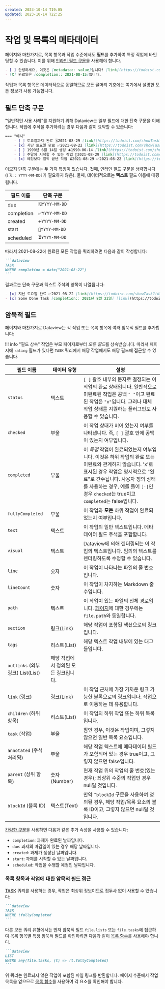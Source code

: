 ```yaml
---
created: 2023-10-14 T19:05
updated: 2023-10-14 T22:25
---
```

# 작업 및 목록의 메타데이터

페이지와 마찬가지로, 목록 항목과 작업 수준에서도 **필드**를 추가하여 특정 작업에 바인딩할 수 있습니다. 이를 위해 [인라인 필드 구문](../add-metadata-ko.md#inline-fields)을 사용해야 합니다.

```markdown
- [ ] 안녕하세요, 이것은 [metadata:: value]입니다! [link](https://todoist.com/showTask?id=7316562981) #todoist %%[todoist_id:: 7316562981]%%
- [X] 완료일은 [completion:: 2021-08-15]입니다.
```

작업과 목록 항목은 데이터적으로 동일하므로 모든 글머리 기호에는 여기에서 설명한 모든 정보가 사용 가능합니다.

## 필드 단축 구문

"일반적인 사용 사례"를 지원하기 위해 Dataview는 일부 필드에 대한 단축 구문을 이해합니다. 작업에 주석을 추가하려는 경우 다음과 같이 요약할 수 있습니다:

```markdown
=== "예시"
    - [ ] 토요일까지 완료 🗓️2021-08-29 [link](https://todoist.com/showTask?id=7316614658) #todoist %%[todoist_id:: 7316614658]%%
    - [x] 지난 토요일 완료 ✅2021-08-22 [link](https://todoist.com/showTask?id=7316614698) #todoist %%[todoist_id:: 7316614698]%%
    - [ ] 1990년 6월 14일 생성 ➕1990-06-14 [link](https://todoist.com/showTask?id=7316614804) #todoist %%[todoist_id:: 7316614804]%%
    - [ ] 주말에 시작할 수 있는 작업 🛫2021-08-29 [link](https://todoist.com/showTask?id=7316614839) #todoist %%[todoist_id:: 7316614839]%%
    - [x] 예정보다 일찍 끝낸 작업 ⏳2021-08-29 ✅2021-08-22 [link](https://todoist.com/showTask?id=7316614849) #todoist %%[todoist_id:: 7316614849]%%
```

이모지 단축 구문에는 두 가지 특징이 있습니다. 첫째, 인라인 필드 구문을 생략합니다(`[🗓️:: YYYY-MM-DD]`가 필요하지 않음). 둘째, 데이터적으로는 **텍스트** 필드 이름에 매핑됩니다.

| 필드 이름 | 단축 구문 |
| ---------- | ----------------- |
| due | `🗓️YYYY-MM-DD` |
| completion |  `✅YYYY-MM-DD` |
| created | `➕YYYY-MM-DD` |
| start | `🛫YYYY-MM-DD` |
| scheduled | `⏳YYYY-MM-DD` |

따라서 2021-08-22에 완료된 모든 작업을 쿼리하려면 다음과 같이 작성합니다:

~~~markdown
```dataview
TASK
WHERE completion = date("2021-08-22")
```
~~~

결과로는 단축 구문과 텍스트 주석의 양쪽이 나열됩니다:

```markdown
- [x] 지난 토요일 완료 ✅2021-08-22 [link](https://todoist.com/showTask?id=7316614941) #todoist %%[todoist_id:: 7316614941]%%
- [x] Some Done Task [completion:: 2021년 8월 22일] [link](https://todoist.com/showTask?id=7316615069) #todoist %%[todoist_id:: 7316615069]%%
```

## 암묵적 필드

페이지와 마찬가지로 Dataview는 각 작업 또는 목록 항목에 여러 암묵적 필드를 추가합니다:

!!! info "필드 상속"
    작업은 부모 페이지로부터 *모든 필드*를 상속받습니다. 따라서 페이지에 `rating` 필드가 있다면 `TASK` 쿼리에서 해당 작업에서도 해당 필드에 접근할 수 있습니다.


| 필드 이름 | 데이터 유형 | 설명 |
| ---------- | --------- | ----------- |
| `status` |  텍스트  | `[ ]` 괄호 내부의 문자로 결정되는 이 작업의 완료 상태입니다. 일반적으로 미완료된 작업은 공백 `" "`이고 완료된 작업은 `"x"`입니다. 그러나 대체 작업 상태를 지원하는 플러그인도 사용할 수 있습니다. |
| `checked` |  부울  | 이 작업 상태가 비어 있는지 여부를 나타냅니다. 즉, `[ ]` 괄호 안에 공백이 있는지 여부입니다. |
| `completed` |  부울  | 이 *특정* 작업이 완료되었는지 여부입니다. 이것은 하위 작업의 완료 또는 미완료와 관계하지 않습니다. 'x'로 표시된 경우 작업은 명시적으로 "완료"로 간주됩니다. 사용자 정의 상태를 사용하는 경우, 예를 들어 `[-]`인 경우 `checked`는 true이고 `completed`는 false입니다. |
| `fullyCompleted` |  부울  | 이 작업과 **모든** 하위 작업이 완료되었는지 여부입니다. |
| `text` |  텍스트  | 이 작업의 일반 텍스트입니다. 메타데이터 필드 주석을 포함합니다. |
| `visual` | 텍스트 | Dataview에 의해 렌더링되는 이 작업의 텍스트입니다. 임의의 텍스트를 렌더링하도록 수정할 수 있습니다. |
| `line` |  숫자  | 이 작업이 나타나는 파일의 줄 번호입니다. |
| `lineCount` |  숫자  | 이 작업이 차지하는 Markdown 줄 수입니다. |
| `path` |  텍스트  | 이 작업이 있는 파일의 전체 경로입니다. [페이지](./metadata-pages-ko.md)에 대한 경우에는 `file.path`와 동일합니다. |
| `section` | 링크(Link) | 해당 작업이 포함된 섹션으로의 링크입니다. |
| `tags` | 리스트(List)  | 해당 텍스트 작업 내부에 있는 태그들입니다. |
| `outlinks` (외부 링크)   List(List) |  해당 작업에서 정의된 모든 링크입니다. |
| `link` (링크) | 링크(Link)  | 이 작업 근처에 가장 가까운 링크 가능한 블록으로의 링크입니다. 작업으로 이동하는 데 유용합니다. |
| `children` (하위 항목) | 리스트(List)  | 이 작업의 하위 작업 또는 하위 목록입니다. |
| `task` (작업) | 부울  | 참인 경우, 이것은 작업이며, 그렇지 않으면 일반 목록 요소입니다. |
| `annotated` (주석 처리됨) | 부울  | 해당 작업 텍스트에 메타데이터 필드가 포함되어 있는 경우 true이고, 그렇지 않으면 false입니다. |
| `parent` (상위 항목) | 숫자(Number)   | 현재 작업 위의 작업의 줄 번호(있는 경우); 최상위 수준의 작업인 경우 null일 것입니다. |
| `blockId` (블록 ID)| 텍스트(Text)| 만약 `^blockId` 구문을 사용하여 정의된 경우, 해당 작업/목록 요소의 블록 ID이고, 그렇지 않으면 null일 것입니다.

[간략한 구문](#field-shorthands)을 사용하면 다음과 같은 추가 속성을 사용할 수 있습니다:

- `completion`: 과제가 완료된 날짜입니다.
- `due`: 과제의 마감일이 있는 경우 해당 날짜입니다.
- `created`: 과제가 생성된 날짜입니다.
- `start`: 과제를 시작할 수 있는 날짜입니다.
- `scheduled`: 작업을 수행할 예정인 날짜입니다.

### 목록 항목과 작업에 대한 암묵적 필드 접근

[TASK](../queries/query-types-ko.md#task-queries) 쿼리를 사용하는 경우, 작업은 최상위 정보이므로 접두사 없이 사용할 수 있습니다:

~~~markdown
```dataview
TASK
WHERE !fullyCompleted
```
~~~

다른 모든 쿼리 유형에서는 먼저 암묵적 필드 `file.lists` 또는 `file.tasks`에 접근하여 목록 항목별 특정 암묵적 필드를 확인하려면 다음과 같이 [목록 함수](../reference/functions-ko.md)를 사용해야 합니다. 

~~~markdown
```dataview
LIST
WHERE any(file.tasks, (t) => !t.fullyCompleted)
```
~~~

위 쿼리는 완료되지 않은 작업이 포함된 파일 링크를 반환합니다. 페이지 수준에서 작업 목록을 얻으므로 [목록 함수](../reference/functions-ko.md)를 사용하여 각 요소를 확인해야 합니다.